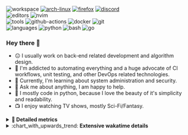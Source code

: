 ![workspace](https://img.shields.io/static/v1?label=&message=workspace:&color=555&style=flat-square)
[![arch-linux](https://img.shields.io/static/v1?logo=arch-linux&label=&message=Arch%20Linux&color=111&logoColor=AAA&style=flat-square)](https://archlinux.org)
[![firefox](https://img.shields.io/static/v1?logo=firefox-browser&label=&message=Firefox&color=111&logoColor=AAA&style=flat-square)](https://mozilla.org/en-US/firefox/)
[![discord](https://img.shields.io/static/v1?logo=discord&label=&message=Discord&color=111&logoColor=AAA&style=flat-square)](https://discord.gg/B8rf3xxgbJ)
<br>
![editors](https://img.shields.io/static/v1?label=&message=editors:&color=555&style=flat-square)
![nvim](https://img.shields.io/static/v1?logo=neovim&label=&message=NeoVim&color=111&logoColor=AAA&style=flat-square)
<br>
![tools](https://img.shields.io/static/v1?label=&message=tools:&color=555&style=flat-square)
![github-actions](https://img.shields.io/static/v1?logo=github-actions&label=&message=github%20actions&color=111&logoColor=AAA&style=flat-square)
![docker](https://img.shields.io/static/v1?logo=docker&label=&message=docker&color=111&logoColor=AAA&style=flat-square)
![git](https://img.shields.io/static/v1?logo=git&label=&message=git&color=111&logoColor=AAA&style=flat-square)
<br>
![languages](https://img.shields.io/static/v1?label=&message=languages:&color=555&style=flat-square)
![python](https://img.shields.io/static/v1?logo=python&label=&message=python&color=111&logoColor=AAA&style=flat-square&link=)
![bash](https://img.shields.io/static/v1?logo=gnu-bash&label=&message=bash&color=111&logoColor=AAA&style=flat-square)
![go](https://img.shields.io/static/v1?logo=rust&label=&message=rust&color=111&logoColor=AAA&style=flat-square)

<!-- Load profile visitor count, but don't display it, keep it as a private stat, no need to show off (888)-->
[](https://visitor-badge.glitch.me/badge?page_id=ItsDrike.ItsDrike)

### Hey there 👋

- :neutral_face: I usually work on back-end related development and algorithm design.
- :man: I'm addicted to automating everything and a huge advocate of CI workflows, unit testing, and other DevOps related technologies.
- :seedling: Currently, I'm learning about system administration and security.
- :speech_balloon: Ask me about anything, I am happy to help.
- :snake: I mostly code in python, because I love the beauty of it's simplicity and readability.
- :tv: I enjoy watching TV shows, mostly Sci-Fi/Fantasy.

<details>
 <summary> <b>📌 Detailed metrics</b></summary>
 
 <table>
  <tr>
    <th>🙋 Profile Details</th>
    <th>🧮 Repositories traffic</th>
  </tr>
  <tr>
   <td>
     <img alt="" width="400" src="https://github.com/ItsDrike/ItsDrike/blob/master/metrics/profile.svg">
   </td>
   <td>
     <img alt="" width="400" src="https://github.com/ItsDrike/ItsDrike/blob/master/metrics/repositories.svg">
   </td>
  </tr>
  <tr>
    <th>📅 Isometric commit calendar</th>
    <th>🈷️ Most used languages</th>
  </tr>
  <tr>
    <td align="center">
      <img alt="" width="400" src="https://github.com/ItsDrike/ItsDrike/blob/master/metrics/isocalendar.svg">
    </td>
    <td>
      <img alt="" width="400" src="https://github.com/ItsDrike/ItsDrike/blob/master/metrics/languages.svg">
    </td>
  </tr>
  <tr>
   <th>♐ Code snippet of the day</th>
   <th>🌟 Recently starred repositories</th>
  </tr>
  <tr>
   <td align="center">
    <img alt="" width="400" src="https://github.com/ItsDrike/ItsDrike/blob/master/metrics/code_snippet.svg">
   </td>
   <td align="center">
    <img alt="" width="400" src="https://github.com/ItsDrike/ItsDrike/blob/master/metrics/starred_repos.svg">
   </td>
  </tr>
  <tr>
    <th>💡 Coding habits</th>
    <th>⏰ WakaTime plugin</th>
  </tr>
  <tr>
   <td align="center">
    <img alt="" width="400" src="https://github.com/ItsDrike/ItsDrike/blob/master/metrics/habits.svg">
   </td>
   <td align="center">
     <img alt="" width="400" src="https://github.com/ItsDrike/ItsDrike/blob/master/metrics/wakatime.svg">
   </td>
  </tr>
 </table>
</details>

<details>
 <summary>:chart_with_upwards_trend: <b>Extensive wakatime details</b></summary>
 
<!--START_SECTION:waka-->
![Code Time](http://img.shields.io/badge/Code%20Time-3%2C503%20hrs%2013%20mins-blue)

**I'm a Night 🦉** 

```text
🌞 Morning                1195 commits        ██░░░░░░░░░░░░░░░░░░░░░░░   09.88 % 
🌆 Daytime                3517 commits        ███████░░░░░░░░░░░░░░░░░░   29.08 % 
🌃 Evening                4483 commits        █████████░░░░░░░░░░░░░░░░   37.06 % 
🌙 Night                  2900 commits        ██████░░░░░░░░░░░░░░░░░░░   23.98 % 
```
📅 **I'm Most Productive on Monday** 

```text
Monday                   2185 commits        █████░░░░░░░░░░░░░░░░░░░░   18.07 % 
Tuesday                  1890 commits        ████░░░░░░░░░░░░░░░░░░░░░   15.63 % 
Wednesday                1695 commits        ████░░░░░░░░░░░░░░░░░░░░░   14.01 % 
Thursday                 1534 commits        ███░░░░░░░░░░░░░░░░░░░░░░   12.68 % 
Friday                   1310 commits        ███░░░░░░░░░░░░░░░░░░░░░░   10.83 % 
Saturday                 1453 commits        ███░░░░░░░░░░░░░░░░░░░░░░   12.01 % 
Sunday                   2028 commits        ████░░░░░░░░░░░░░░░░░░░░░   16.77 % 
```


📊 **This Week I Spent My Time On** 

```text
💬 Programming Languages: 
Python                   11 hrs 48 mins      █████████████░░░░░░░░░░░░   52.68 % 
reStructuredText         2 hrs 47 mins       ███░░░░░░░░░░░░░░░░░░░░░░   12.47 % 
Git                      1 hr 6 mins         █░░░░░░░░░░░░░░░░░░░░░░░░   04.97 % 
Bash                     1 hr 6 mins         █░░░░░░░░░░░░░░░░░░░░░░░░   04.96 % 
Rust                     1 hr 2 mins         █░░░░░░░░░░░░░░░░░░░░░░░░   04.66 % 

🔥 Editors: 
Neovim                   22 hrs 24 mins      █████████████████████████   100.00 % 

💻 Operating System: 
Linux                    22 hrs 24 mins      █████████████████████████   100.00 % 
```

**I Mostly Code in Python** 

```text
Python                   51 repos            ███████████████████░░░░░░   75.00 % 
C++                      4 repos             █░░░░░░░░░░░░░░░░░░░░░░░░   05.88 % 
Lua                      3 repos             █░░░░░░░░░░░░░░░░░░░░░░░░   04.41 % 
PHP                      1 repo              ░░░░░░░░░░░░░░░░░░░░░░░░░   01.47 % 
C#                       1 repo              ░░░░░░░░░░░░░░░░░░░░░░░░░   01.47 % 
```




 Last Updated on 29/06/2023 01:56:25 UTC
<!--END_SECTION:waka-->

</details>
